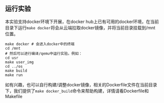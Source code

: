 ## 运行实验  
本实验支持docker环境下开展，在docker hub上已有可用的docker环境，在当前目录下运行`make docker`将会从云端拉取docker镜像，并将当前目录挂载到/mnt位置。

```shell	
make docker # 会进入docker中的终端
cd /mnt
# 然后可以进行编译/qemu中运行实验。例如：
cd usr
make user_img
cd ../os
make build
make run
```

如有兴趣，也可以自行构建/调整docker镜像，相关的Dockerfile文件在当前目录下，我们提供了`make docker_build`命令来帮助构建，详情请看Dockerfile和Makefile
